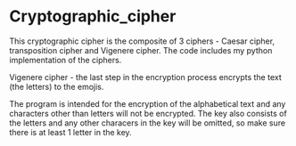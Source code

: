 # Cryptographic_cipher

This cryptographic cipher is the composite of 3 ciphers - Caesar cipher, transposition cipher and Vigenere cipher. The code includes my python implementation of the ciphers.

Vigenere cipher - the last step in the encryption process encrypts the text (the letters) to the emojis.

The program is intended for the encryption of the alphabetical text and any characters other than letters will not be encrypted. The key also consists of the letters and any other characers in the key will be omitted, so make sure there is at least 1 letter in the key.
